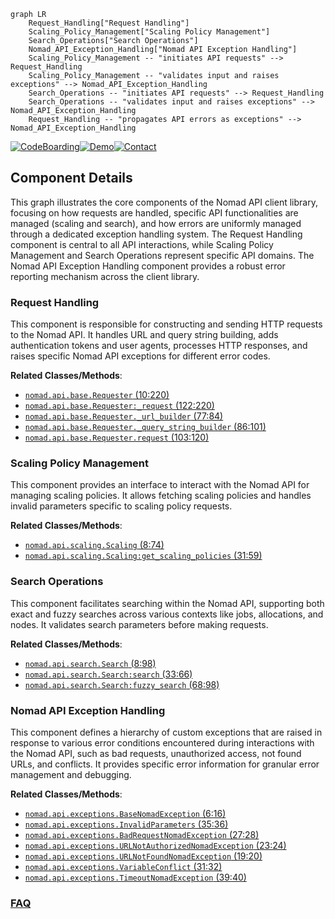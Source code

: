 ```mermaid
graph LR
    Request_Handling["Request Handling"]
    Scaling_Policy_Management["Scaling Policy Management"]
    Search_Operations["Search Operations"]
    Nomad_API_Exception_Handling["Nomad API Exception Handling"]
    Scaling_Policy_Management -- "initiates API requests" --> Request_Handling
    Scaling_Policy_Management -- "validates input and raises exceptions" --> Nomad_API_Exception_Handling
    Search_Operations -- "initiates API requests" --> Request_Handling
    Search_Operations -- "validates input and raises exceptions" --> Nomad_API_Exception_Handling
    Request_Handling -- "propagates API errors as exceptions" --> Nomad_API_Exception_Handling
```
[![CodeBoarding](https://img.shields.io/badge/Generated%20by-CodeBoarding-9cf?style=flat-square)](https://github.com/CodeBoarding/CodeBoarding)[![Demo](https://img.shields.io/badge/Try%20our-Demo-blue?style=flat-square)](https://www.codeboarding.org/demo)[![Contact](https://img.shields.io/badge/Contact%20us%20-%20contact@codeboarding.org-lightgrey?style=flat-square)](mailto:contact@codeboarding.org)

## Component Details

This graph illustrates the core components of the Nomad API client library, focusing on how requests are handled, specific API functionalities are managed (scaling and search), and how errors are uniformly managed through a dedicated exception handling system. The Request Handling component is central to all API interactions, while Scaling Policy Management and Search Operations represent specific API domains. The Nomad API Exception Handling component provides a robust error reporting mechanism across the client library.

### Request Handling
This component is responsible for constructing and sending HTTP requests to the Nomad API. It handles URL and query string building, adds authentication tokens and user agents, processes HTTP responses, and raises specific Nomad API exceptions for different error codes.


**Related Classes/Methods**:

- <a href="https://github.com/jrxFive/python-nomad/blob/master/nomad/api/base.py#L10-L220" target="_blank" rel="noopener noreferrer">`nomad.api.base.Requester` (10:220)</a>
- <a href="https://github.com/jrxFive/python-nomad/blob/master/nomad/api/base.py#L122-L220" target="_blank" rel="noopener noreferrer">`nomad.api.base.Requester:_request` (122:220)</a>
- <a href="https://github.com/jrxFive/python-nomad/blob/master/nomad/api/base.py#L77-L84" target="_blank" rel="noopener noreferrer">`nomad.api.base.Requester._url_builder` (77:84)</a>
- <a href="https://github.com/jrxFive/python-nomad/blob/master/nomad/api/base.py#L86-L101" target="_blank" rel="noopener noreferrer">`nomad.api.base.Requester._query_string_builder` (86:101)</a>
- <a href="https://github.com/jrxFive/python-nomad/blob/master/nomad/api/base.py#L103-L120" target="_blank" rel="noopener noreferrer">`nomad.api.base.Requester.request` (103:120)</a>


### Scaling Policy Management
This component provides an interface to interact with the Nomad API for managing scaling policies. It allows fetching scaling policies and handles invalid parameters specific to scaling policy requests.


**Related Classes/Methods**:

- <a href="https://github.com/jrxFive/python-nomad/blob/master/nomad/api/scaling.py#L8-L74" target="_blank" rel="noopener noreferrer">`nomad.api.scaling.Scaling` (8:74)</a>
- <a href="https://github.com/jrxFive/python-nomad/blob/master/nomad/api/scaling.py#L31-L59" target="_blank" rel="noopener noreferrer">`nomad.api.scaling.Scaling:get_scaling_policies` (31:59)</a>


### Search Operations
This component facilitates searching within the Nomad API, supporting both exact and fuzzy searches across various contexts like jobs, allocations, and nodes. It validates search parameters before making requests.


**Related Classes/Methods**:

- <a href="https://github.com/jrxFive/python-nomad/blob/master/nomad/api/search.py#L8-L98" target="_blank" rel="noopener noreferrer">`nomad.api.search.Search` (8:98)</a>
- <a href="https://github.com/jrxFive/python-nomad/blob/master/nomad/api/search.py#L33-L66" target="_blank" rel="noopener noreferrer">`nomad.api.search.Search:search` (33:66)</a>
- <a href="https://github.com/jrxFive/python-nomad/blob/master/nomad/api/search.py#L68-L98" target="_blank" rel="noopener noreferrer">`nomad.api.search.Search:fuzzy_search` (68:98)</a>


### Nomad API Exception Handling
This component defines a hierarchy of custom exceptions that are raised in response to various error conditions encountered during interactions with the Nomad API, such as bad requests, unauthorized access, not found URLs, and conflicts. It provides specific error information for granular error management and debugging.


**Related Classes/Methods**:

- <a href="https://github.com/jrxFive/python-nomad/blob/master/nomad/api/exceptions.py#L6-L16" target="_blank" rel="noopener noreferrer">`nomad.api.exceptions.BaseNomadException` (6:16)</a>
- <a href="https://github.com/jrxFive/python-nomad/blob/master/nomad/api/exceptions.py#L35-L36" target="_blank" rel="noopener noreferrer">`nomad.api.exceptions.InvalidParameters` (35:36)</a>
- <a href="https://github.com/jrxFive/python-nomad/blob/master/nomad/api/exceptions.py#L27-L28" target="_blank" rel="noopener noreferrer">`nomad.api.exceptions.BadRequestNomadException` (27:28)</a>
- <a href="https://github.com/jrxFive/python-nomad/blob/master/nomad/api/exceptions.py#L23-L24" target="_blank" rel="noopener noreferrer">`nomad.api.exceptions.URLNotAuthorizedNomadException` (23:24)</a>
- <a href="https://github.com/jrxFive/python-nomad/blob/master/nomad/api/exceptions.py#L19-L20" target="_blank" rel="noopener noreferrer">`nomad.api.exceptions.URLNotFoundNomadException` (19:20)</a>
- <a href="https://github.com/jrxFive/python-nomad/blob/master/nomad/api/exceptions.py#L31-L32" target="_blank" rel="noopener noreferrer">`nomad.api.exceptions.VariableConflict` (31:32)</a>
- <a href="https://github.com/jrxFive/python-nomad/blob/master/nomad/api/exceptions.py#L39-L40" target="_blank" rel="noopener noreferrer">`nomad.api.exceptions.TimeoutNomadException` (39:40)</a>




### [FAQ](https://github.com/CodeBoarding/GeneratedOnBoardings/tree/main?tab=readme-ov-file#faq)